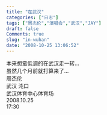 ```yaml
---
title: "在武汉"
categories: ["日志"]
tags: ["周杰伦","演唱会","武汉","JAY"]
draft: false
Comments: true
slug: "in-wuhan"
date: "2008-10-25 13:06:52"
---
```


本来想蛮低调的在武汉走一转...  
虽然几个月前就打算来了...  
周杰伦  
武汉 沌口  
武汉体育中心体育场  
2008.10.25  
17:30  

